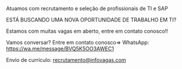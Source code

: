 Atuamos com recrutamento e seleção de profissionais de TI e SAP 

ESTÁ BUSCANDO UMA NOVA OPORTUNIDADE DE TRABALHO EM TI?

Estamos com muitas vagas em aberto, entre em contato conosco!!

Vamos conversar?
Entre em contato conosco=>  WhatsApp: https://wa.me/message/BVQ5K5OO3AWEC1

Envio de currículo: recrutamento@infovagas.com

